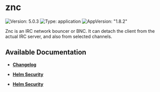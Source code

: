 # znc

![Version: 5.0.3](https://img.shields.io/badge/Version-5.0.3-informational?style=flat-square) ![Type: application](https://img.shields.io/badge/Type-application-informational?style=flat-square) ![AppVersion: "1.8.2"](https://img.shields.io/badge/AppVersion-"1.8.2"-informational?style=flat-square)

Znc is an IRC network bouncer or BNC. It can detach the client from the actual IRC server, and also from selected channels.

## Available Documentation

- [**Changelog**](CHANGELOG)

- [**Helm Security**](container-security)

- [**Helm Security**](helm-security)

